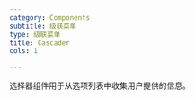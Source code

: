 ```yaml
---
category: Components
subtitle: 级联菜单
type: 级联菜单
title: Cascader
cols: 1

---
```


选择器组件用于从选项列表中收集用户提供的信息。
